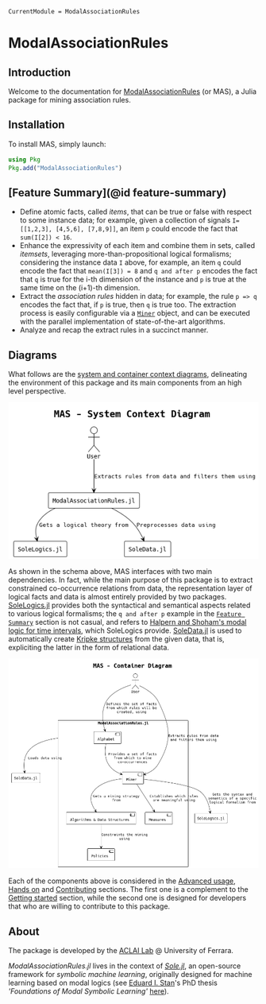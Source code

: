 ```@meta
CurrentModule = ModalAssociationRules
```

# ModalAssociationRules

## Introduction

Welcome to the documentation for [ModalAssociationRules](https://github.com/aclai-lab/ModalAssociationRules.jl) (or MAS), a Julia package for mining association rules.

## Installation

To install MAS, simply launch:
```julia
using Pkg
Pkg.add("ModalAssociationRules")
```

## [Feature Summary](@id feature-summary)

* Define atomic facts, called *items*, that can be true or false with respect to some instance data; for example, given a collection of signals `I=[[1,2,3], [4,5,6], [7,8,9]]`, an item `p` could encode the fact that `sum(I[2]) < 16`.
* Enhance the expressivity of each item and combine them in sets, called *itemsets*, leveraging more-than-propositional logical formalisms; considering the instance data `I` above, for example, an item `q` could encode the fact that `mean(I[3]) = 8` and `q and after p` encodes the fact that `q` is true for the i-th dimension of the instance and `p` is true at the same time on the (i+1)-th dimension.
* Extract the *association rules* hidden in data; for example, the rule `p => q` encodes the fact that, if `p` is true, then `q` is true too. The extraction process is easily configurable via a [`Miner`](@ref) object, and can be executed with the parallel implementation of state-of-the-art algorithms.
* Analyze and recap the extract rules in a succinct manner.

## Diagrams

What follows are the [system and container context diagrams](https://c4model.com/), delineating the environment of this package and its main components from an high level perspective.

![system context diagram, relating the user to this package which, in turn, interfaces with SoleLogics.jl and SoleData.jl](assets/diagrams/out/mas-system-context-diagram.png)

As shown in the schema above, MAS interfaces with two main dependencies. In fact, while the main purpose of this package is to extract constrained co-occurrence relations from data, the representation layer of logical facts and data is almost entirely provided by two packages. [SoleLogics.jl](https://github.com/aclai-lab/SoleLogics.jl) provides both the syntactical and semantical aspects related to various logical formalisms; the `q and after p` example in the [`Feature Summary`](#feature-summary) section is not casual, and refers to [Halpern and Shoham's modal logic for time intervals](https://dl.acm.org/doi/abs/10.1145/115234.115351), which SoleLogics provide. [SoleData.jl](https://github.com/aclai-lab/SoleData.jl) is used to automatically create [Kripke structures](https://en.wikipedia.org/wiki/Kripke_structure_(model_checking)) from the given data, that is, expliciting the latter in the form of relational data.

![container context diagram, showing the main components of this package](assets/diagrams/out/mas-container-context-diagram.png)

Each of the components above is considered in the [Advanced usage](#advanced-usage), [Hands on](#hands-on) and [Contributing](#contributing) sections. The first one is a complement to the [Getting started](#man-core) section, while the second one is designed for developers that who are willing to contribute to this package.

## About

The package is developed by the [ACLAI Lab](https://aclai.unife.it/en/) @ University of Ferrara.

*ModalAssociationRules.jl* lives in the context of [*Sole.jl*](https://github.com/aclai-lab/Sole.jl), an open-source framework for *symbolic machine learning*, originally designed for machine learning based on modal logics (see [Eduard I. Stan](https://eduardstan.github.io/)'s PhD thesis *'Foundations of Modal Symbolic Learning'* [here](https://www.repository.unipr.it/bitstream/1889/5219/5/main.pdf)).
